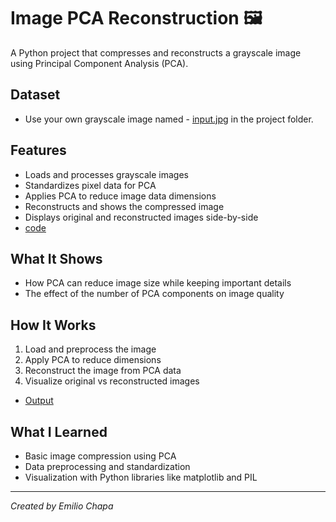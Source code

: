 # Image PCA Reconstruction 🖼️

A Python project that compresses and reconstructs a grayscale image using Principal Component Analysis (PCA).

## Dataset
- Use your own grayscale image named - <a href="https://github.com/codingchapa/image-pca-reconstruction/blob/main/input.jpg"> input.jpg</a> in the project folder.

## Features

- Loads and processes grayscale images  
- Standardizes pixel data for PCA  
- Applies PCA to reduce image data dimensions  
- Reconstructs and shows the compressed image  
- Displays original and reconstructed images side-by-side
- <a href="https://github.com/codingchapa/image-pca-reconstruction/blob/main/main.py"> code</a>

## What It Shows

- How PCA can reduce image size while keeping important details  
- The effect of the number of PCA components on image quality

## How It Works

1. Load and preprocess the image  
2. Apply PCA to reduce dimensions  
3. Reconstruct the image from PCA data  
4. Visualize original vs reconstructed images
- <a href="https://github.com/codingchapa/image-pca-reconstruction/blob/main/pcaOutput.png"> Output</a>

## What I Learned

- Basic image compression using PCA  
- Data preprocessing and standardization  
- Visualization with Python libraries like matplotlib and PIL  

---

*Created by Emilio Chapa*
